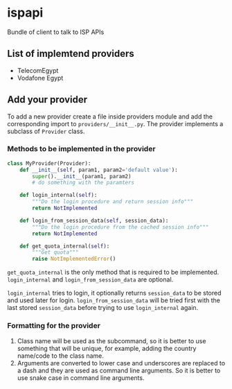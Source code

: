 # ispapi
Bundle of client to talk to ISP APIs

## List of implemtend providers

- TelecomEgypt
- Vodafone Egypt

## Add your provider

To add a new provider create a file inside providers module and add the corresponding import to `providers/__init__.py`. The provider implements a subclass of `Provider` class.

### Methods to be implemented in the provider

```py
class MyProvider(Provider):
    def __init__(self, param1, param2='default value'):
        super().__init__(param1, param2)
        # do something with the paramters

    def login_internal(self):
        """Do the login procedure and return session info"""
        return NotImplemented

    def login_from_session_data(self, session_data):
        """Do the login procedure from the cached session info"""
        return NotImplemented

    def get_quota_internal(self):
        """Get quota"""
        raise NotImplementedError()
```

`get_quota_internal` is the only method that is required to be implemented. `login_internal` and `login_from_session_data` are optional.

`login_internal` tries to login, it optionally returns `session_data` to be stored and used later for login.
`login_from_session_data` will be tried first with the last stored `session_data` before trying to use `login_internal` again.

### Formatting for the provider

1. Class name will be used as the subcommand, so it is better to use something that will be unique, for example, adding the country name/code to the class name.
2. Arguments are converted to lower case and underscores are replaced to a dash and they are used as command line arguments. So it is better to use snake case in command line arguments.
